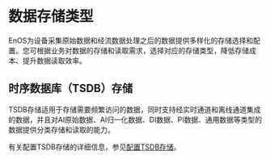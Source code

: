 # 数据存储类型

EnOS为设备采集原始数据和经流数据处理之后的数据提供多样化的存储选择和配置。您可根据业务对数据的存储和读取需求，选择对应的存储类型，降低存储成本、提升数据读取效率。

## 时序数据库（TSDB）存储
TSDB存储适用于存储需要频繁访问的数据，同时支持经实时通道和离线通道集成的数据，并且对AI原始数据、AI归一化数据、DI数据、PI数据、通用数据等类型的数据提供分类存储和读取的能力。

有关配置TSDB存储的详细信息，参见[配置TSDB存储](../configuring_tsdb_storage)。

<!--

## 归档存储

归档存储适用于存储访问频率较低且占用存储空间很大的业务数据。生成的归档文件将根据配置的存储路径信息，自动同步到指定的存储系统中，实现数据备份。

有关配置归档存储的详细信息，参见[配置归档存储](../howto/storage/configuring_archive_storage)。

-->